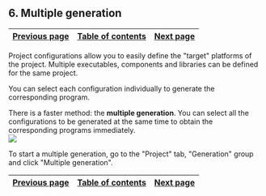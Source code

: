 


## 6. Multiple generation
			



| [Previous page](../Concepts_WD/1410086984.md) | [Table of contents](../Concepts_WD/1410087098.md) | [Next page](../Concepts_WD/1410086986.md) |
| --- | --- | --- |



<a name="NOTE1"></a>
<a name="NOTE1_1"></a>
Project configurations allow you to easily define the "target" platforms of the project. Multiple executables, components and libraries can be defined for the same project.

You can select each configuration individually to generate the corresponding program.

There is a faster method: the **multiple generation**. You can select all the configurations to be generated at the same time to obtain the corresponding programs immediately.
<br>![](https://doc.pcsoft.fr/en-US/images/image.awp?langid=3&name=P2_WD_Generation_multiple%20-%20HC%20N%B0001.gif)


To start a multiple generation, go to the "Project" tab, "Generation" group and click "Multiple generation".

| [Previous page](../Concepts_WD/1410086984.md) | [Table of contents](../Concepts_WD/1410087098.md) | [Next page](../Concepts_WD/1410086986.md) |
| --- | --- | --- |




